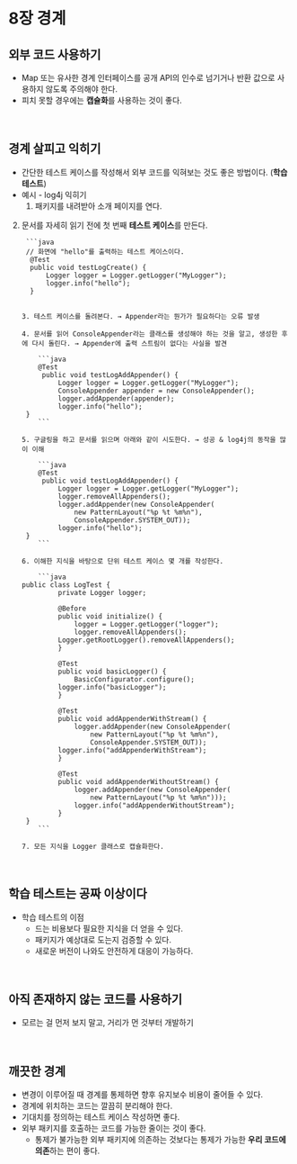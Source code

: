 # 8장 경계

## 외부 코드 사용하기

- Map 또는 유사한 경계 인터페이스를 공개 API의 인수로 넘기거나 반환 값으로 사용하지 않도록 주의해야 한다.
- 피치 못할 경우에는 **캡슐화**를 사용하는 것이 좋다.

<br>

## 경계 살피고 익히기

- 간단한 테스트 케이스를 작성해서 외부 코드를 익혀보는 것도 좋은 방법이다. (**학습 테스트**)
- 예시 - log4j 익히기
    1. 패키지를 내려받아 소개 페이지를 연다.
    
2. 문서를 자세히 읽기 전에 첫 번째 **테스트 케이스**를 만든다.
    
        ```java
        // 화면에 "hello"를 출력하는 테스트 케이스이다.
         @Test
         public void testLogCreate() {
             Logger logger = Logger.getLogger("MyLogger");
             logger.info("hello");
         }
    ```
    
    3. 테스트 케이스를 돌려본다. → Appender라는 뭔가가 필요하다는 오류 발생

    4. 문서를 읽어 ConsoleAppender라는 클래스를 생성해야 하는 것을 알고, 생성한 후에 다시 돌린다. → Appender에 출력 스트림이 없다는 사실을 발견
    
        ```java
        @Test
         public void testLogAddAppender() {
             Logger logger = Logger.getLogger("MyLogger");
             ConsoleAppender appender = new ConsoleAppender();
             logger.addAppender(appender);
             logger.info("hello");
     }
        ```

    5. 구글링을 하고 문서를 읽으며 아래와 같이 시도한다. → 성공 & log4j의 동작을 많이 이해
    
        ```java
        @Test
         public void testLogAddAppender() {
             Logger logger = Logger.getLogger("MyLogger");
             logger.removeAllAppenders();
             logger.addAppender(new ConsoleAppender(
                 new PatternLayout("%p %t %m%n"),
                 ConsoleAppender.SYSTEM_OUT));
             logger.info("hello");
     }
        ```

    6. 이해한 지식을 바탕으로 단위 테스트 케이스 몇 개를 작성한다.
    
        ```java
    public class LogTest {
             private Logger logger;
    
             @Before
             public void initialize() {
                 logger = Logger.getLogger("logger");
                 logger.removeAllAppenders();
             Logger.getRootLogger().removeAllAppenders();
             }
    
             @Test
             public void basicLogger() {
                 BasicConfigurator.configure();
             logger.info("basicLogger");
             }
    
             @Test
             public void addAppenderWithStream() {
                 logger.addAppender(new ConsoleAppender(
                     new PatternLayout("%p %t %m%n"),
                     ConsoleAppender.SYSTEM_OUT));
             logger.info("addAppenderWithStream");
             }
    
             @Test
             public void addAppenderWithoutStream() {
                 logger.addAppender(new ConsoleAppender(
                     new PatternLayout("%p %t %m%n")));
                 logger.info("addAppenderWithoutStream");
             }
     }
        ```
    
    7. 모든 지식을 Logger 클래스로 캡슐화한다.

<br>

## 학습 테스트는 공짜 이상이다

- 학습 테스트의 이점
    - 드는 비용보다 필요한 지식을 더 얻을 수 있다.
    - 패키지가 예상대로 도는지 검증할 수 있다.
    - 새로운 버전이 나와도 안전하게 대응이 가능하다.

<br>

## 아직 존재하지 않는 코드를 사용하기

- 모르는 걸 먼저 보지 말고, 거리가 먼 것부터 개발하기

<br>

## 깨끗한 경계

- 변경이 이루어질 때 경계를 통제하면 향후 유지보수 비용이 줄어들 수 있다.
- 경계에 위치하는 코드는 깔끔히 분리해야 한다.
- 기대치를 정의하는 테스트 케이스 작성하면 좋다.
- 외부 패키지를 호출하는 코드를 가능한 줄이는 것이 좋다.
    - 통제가 불가능한 외부 패키지에 의존하는 것보다는 통제가 가능한 **우리 코드에 의존**하는 편이 좋다.
